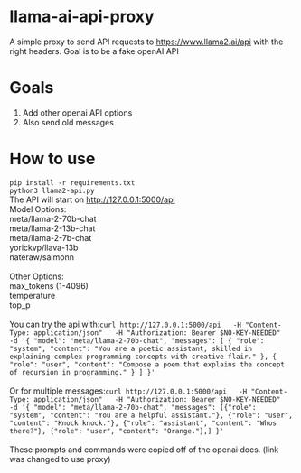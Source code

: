 # llama-ai-api-proxy
A simple proxy to send API requests to https://www.llama2.ai/api with the right headers. Goal is to be a fake openAI API<br>
# Goals
1. Add other openai API options<br>
2. Also send old messages<br>
# How to use
```pip install -r requirements.txt``` <br>
```python3 llama2-api.py``` <br>
The API will start on http://127.0.0.1:5000/api <br>
Model Options:<br>
meta/llama-2-70b-chat<br>
meta/llama-2-13b-chat<br>
meta/llama-2-7b-chat<br>
yorickvp/llava-13b<br>
nateraw/salmonn<br>
<br>
Other Options:<br>
max_tokens (1-4096)<br>
temperature<br>
top_p<br>
<br>
You can try the api with:```curl http://127.0.0.1:5000/api   -H "Content-Type: application/json"   -H "Authorization: Bearer $NO-KEY-NEEDED"   -d '{
    "model": "meta/llama-2-70b-chat",
    "messages": [
      {
        "role": "system",
        "content": "You are a poetic assistant, skilled in explaining complex programming concepts with creative flair."
      },
      {
        "role": "user",
        "content": "Compose a poem that explains the concept of recursion in programming."
      }
    ]
  }'``` <br>
  <br>
  Or for multiple messages:```curl http://127.0.0.1:5000/api   -H "Content-Type: application/json"   -H "Authorization: Bearer $NO-KEY-NEEDED"   -d '{ "model": "meta/llama-2-70b-chat", "messages": [{"role": "system", "content": "You are a helpful assistant."},
        {"role": "user", "content": "Knock knock."},
        {"role": "assistant", "content": "Whos there?"},
        {"role": "user", "content": "Orange."},] }'```<br>
<br>
These prompts and commands were copied off of the openai docs. (link was changed to use proxy)

